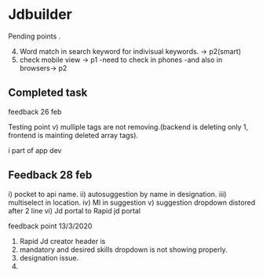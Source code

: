 # Jdbuilder

Pending points
.

4) Word match in search keyword for indivisual keywords. -> p2(smart)
31) check mobile view -> p1
-need to check in phones
-and also in browsers-> p2


Completed task
--------------------------
feedback 26 feb

Testing point
v) mulliple tags are not removing.(backend is deleting only 1, frontend is mainting deleted array tags).

i part of app dev

Feedback 28 feb 
----------------------
i) pocket to api name.
ii) autosuggestion by name in designation.
iii) multiselect in location.
iv) Ml in suggestion 
v) suggestion dropdown distored after 2 line
vi) Jd portal to Rapid jd portal


feedback point 13/3/2020
1) Rapid Jd creator header is 
2) mandatory and desired skills dropdown is not showing properly.
3) designation issue.
4) 
